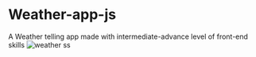 # Weather-app-js
A Weather telling app made with intermediate-advance level of front-end skills
![weather ss](https://github.com/arihantbhardwaj2631/Weather-app/assets/90868557/ea3955b8-dbca-40a0-9bdb-1002d32a536b)
